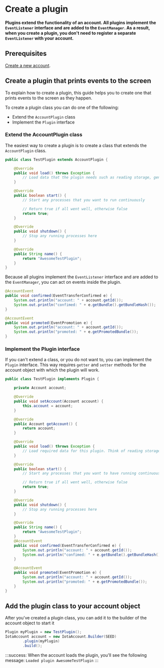 # Create a plugin

**Plugins extend the functionality of an account. All plugins implement the `EventListener` interface and are added to the `EventManager`. As a result, when you create a plugin, you don't need to register a separate `EventListener` with your account.**

## Prerequisites

[Create a new account](../how-to-guides/create-account.md).

## Create a plugin that prints events to the screen

To explain how to create a plugin, this guide helps you to create one that prints events to the screen as they happen.

To create a plugin class you can do one of the following:

* Extend the `AccountPlugin` class
* Implement the `Plugin` interface

### Extend the AccountPlugin class

The easiest way to create a plugin is to create a class that extends the `AccountPlugin` class.

```java
public class TestPlugin extends AccountPlugin {

	@Override
    public void load() throws Exception {
		// Load data that the plugin needs such as reading storage, generating memory intensive resources, etc..
    }

    @Override
    public boolean start() {
		// Start any processes that you want to run continuously

		// Return true if all went well, otherwise false
        return true;
    }

    @Override
    public void shutdown() {
		// Stop any running processes here
    }

    @Override
    public String name() {
        return "AwesomeTestPlugin";
    }
}
```

Because all plugins implement the `EventListener` interface and are added to the `EventManager`, you can act on events inside the plugin.

```java
@AccountEvent
public void confirmed(EventTransferConfirmed e) {
    System.out.println("account: " + account.getId());
    System.out.println("confimed: " + e.getBundle().getBundleHash());
}

@AccountEvent
public void promoted(EventPromotion e) {
    System.out.println("account: " + account.getId());
    System.out.println("promoted: " + e.getPromotedBundle());
}
```

### Implement the Plugin interface

If you can't extend a class, or you do not want to, you can implement the `Plugin` interface. This way requires `getter` and `setter` methods for the account object with which the plugin will work.

```java
public class TestPlugin implements Plugin {

    private Account account;

    @Override
    public void setAccount(Account account) {
        this.account = account;
    }

    @Override
    public Account getAccount() {
        return account;
    }

    @Override
    public void load() throws Exception {
		// Load required data for this plugin. Think of reading storage, generating memory intensive resources, etc..
    }

    @Override
    public boolean start() {
		// Start any processes that you want to have running continuously

		// Return true if all went well, otherwise false
        return true;
    }

    @Override
    public void shutdown() {
		// Stop any running processes here
    }

    @Override
    public String name() {
        return "AwesomeTestPlugin";
    }
    @AccountEvent
    public void confirmed(EventTransferConfirmed e) {
        System.out.println("account: " + account.getId());
        System.out.println("confimed: " + e.getBundle().getBundleHash());
    }

    @AccountEvent
    public void promoted(EventPromotion e) {
        System.out.println("account: " + account.getId());
        System.out.println("promoted: " + e.getPromotedBundle());
    }
}
```

## Add the plugin class to your account object

After you've created a plugin class, you can add it to the builder of the account object to start it

```java
Plugin myPlugin = new TestPlugin();
IotaAccount account = new IotaAccount.Builder(SEED)
        .plugin(myPlugin)
        .build();
```

:::success:
When the account loads the plugin, you'll see the following message: `Loaded plugin AwesomeTestPlugin`
:::
